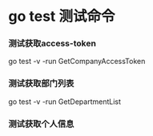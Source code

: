 # go test 测试命令

### 测试获取access-token
go test -v -run GetCompanyAccessToken

### 测试获取部门列表

go test -v -run GetDepartmentList

### 测试获取个人信息

